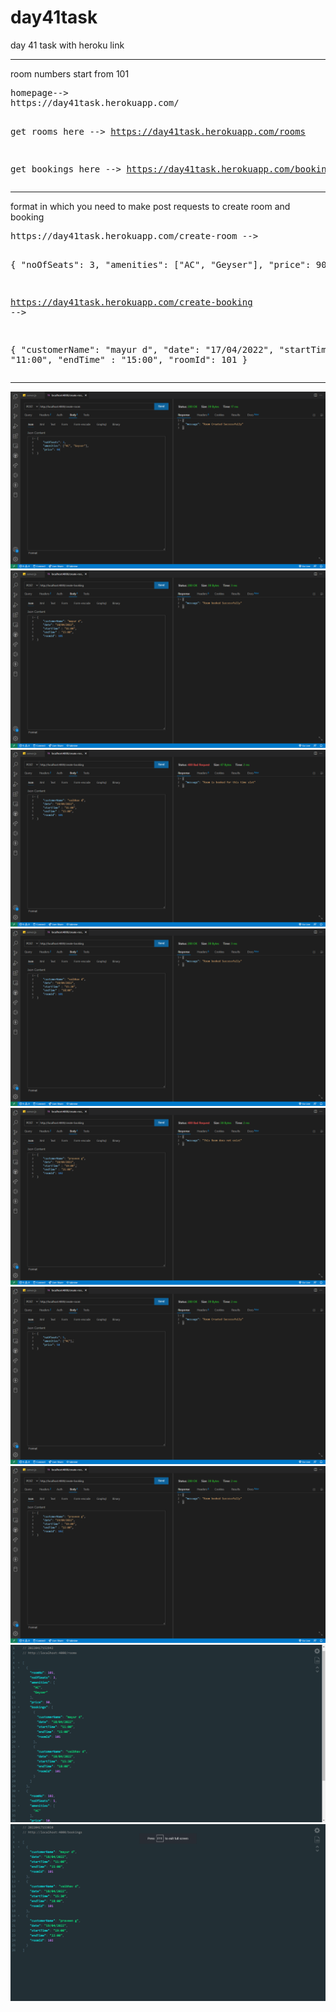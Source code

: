 # day41task
day 41 task with heroku link
<hr/>
<p>room numbers start from 101</p>
<pre>
homepage-->
https://day41task.herokuapp.com/

get rooms here -->
https://day41task.herokuapp.com/rooms

get bookings here -->
https://day41task.herokuapp.com/bookings
</pre>
<hr/>
<p>format in which you need to make post requests to create room and booking</p>
<pre>
https://day41task.herokuapp.com/create-room -->

{
    "noOfSeats": 3,
    "amenities": ["AC", "Geyser"],
    "price": 90
}

https://day41task.herokuapp.com/create-booking -->

{
    "customerName": "mayur d",
    "date": "17/04/2022",
    "startTime" : "11:00",
    "endTime" : "15:00",
    "roomId": 101
}
</pre>
<hr/>
<img src="documentation/thunderclient (1).png" />
<img src="documentation/thunderclient (2).png" />
<img src="documentation/thunderclient (3).png" />
<img src="documentation/thunderclient (4).png" />
<img src="documentation/thunderclient (5).png" />
<img src="documentation/thunderclient (6).png" />
<img src="documentation/thunderclient (7).png" />
<img src="documentation/thunderclient (8).png" />
<img src="documentation/thunderclient (9).png" />
